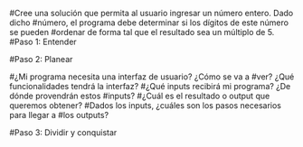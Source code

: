#Cree una solución que permita al usuario ingresar un número entero. Dado dicho
#número, el programa debe determinar si los dígitos de este número se pueden
#ordenar de forma tal que el resultado sea un múltiplo de 5.
#Paso 1: Entender



#Paso 2: Planear

#¿Mi programa necesita una interfaz de usuario? ¿Cómo se va a
#ver? ¿Qué funcionalidades tendrá la interfaz? 
#¿Qué inputs recibirá mi programa? ¿De dónde provendrán estos
#inputs?
#¿Cuál es el resultado o output que queremos obtener?
#Dados los inputs, ¿cuáles son los pasos necesarios para llegar a
#los outputs?

#Paso 3: Dividir y conquistar